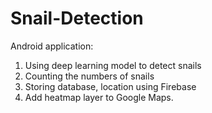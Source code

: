 # Snail-Detection

Android application:
1. Using deep learning model to detect snails
2. Counting the numbers of snails
3. Storing database, location using Firebase
4. Add heatmap layer to Google Maps.
